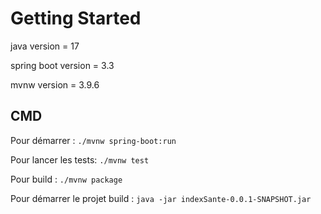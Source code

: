 # Getting Started

java version = 17

spring boot version = 3.3

mvnw version = 3.9.6

## CMD

Pour démarrer :
`./mvnw spring-boot:run`

Pour lancer les tests:
`./mvnw test`

Pour build :
`./mvnw package`

Pour démarrer le projet build :
`java -jar indexSante-0.0.1-SNAPSHOT.jar`
